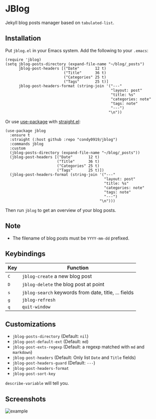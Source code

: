 # JBlog

Jekyll blog posts manager based on `tabulated-list`.

## Installation

Put `jblog.el` in your Emacs system. Add the following to your `.emacs`:

``` emacs-lisp
(require 'jblog)
(setq jblog-posts-directory (expand-file-name "~/blog/_posts")
      jblog-post-headers [("Date"       12 t)
                          ("Title"      36 t)
                          ("Categories" 25 t)
                          ("Tags"       25 t)]
      jblog-post-headers-format (string-join '("---"
                                               "layout: post"
                                               "title: %s"
                                               "categories: note"
                                               "tags: note"
                                               "---")
                                              "\n"))
```

Or use [use-package](https://github.com/jwiegley/use-package) with
[straight.el](https://github.com/raxod502/straight.el):

``` emacs-lisp
(use-package jblog
  :ensure t
  :straight (:host github :repo "condy0919/jblog")
  :commands jblog
  :custom
  (jblog-posts-directory (expand-file-name "~/blog/_posts"))
  (jblog-post-headers [("Date"       12 t)
                       ("Title"      36 t)
                       ("Categories" 25 t)
                       ("Tags"       25 t)])
  (jblog-post-headers-format (string-join '("---"
                                            "layout: post"
                                            "title: %s"
                                            "categories: note"
                                            "tags: note"
                                            "---")
                                          "\n")))
```

Then run `jblog` to get an overview of your blog posts.

## Note

- The filename of blog posts must be `YYYY-mm-dd` prefixed.

## Keybindings

| Key          | Function                                             |
|--------------|------------------------------------------------------|
| <kbd>C</kbd> | `jblog-create` a new blog post                       |
| <kbd>D</kbd> | `jblog-delete` the blog post at point                |
| <kbd>s</kbd> | `jblog-search` keywords from date, title, ... fields |
| <kbd>g</kbd> | `jblog-refresh`                                      |
| <kbd>q</kbd> | `quit-window`                                        |

## Customizations

- `jblog-posts-directory` (Default: `nil`)
- `jblog-post-default-ext` (Default: `md`)
- `jblog-post-exts-regexp` (Default: a regexp matched with `md` and `markdown`)
- `jblog-post-headers` (Default: Only list `Date` and `Title` fields)
- `jblog-post-headers-guard` (Default: `---`)
- `jblog-post-headers-format`
- `jblog-post-sort-key`

`describe-variable` will tell you.

## Screenshots

![example](https://user-images.githubusercontent.com/4024656/86052277-51918a80-ba89-11ea-8c85-40998012bdcb.png)
